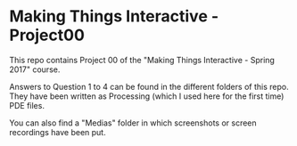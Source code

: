 # Making Things Interactive - Project00
This repo contains Project 00 of the "Making Things Interactive - Spring 2017" course.

Answers to Question 1 to 4 can be found in the different folders of this repo. They have been written as Processing (which I used here for the first time) PDE files.

You can also find a "Medias" folder in which screenshots or screen recordings have been put.
